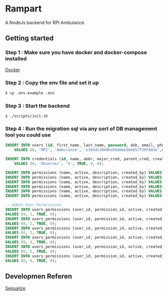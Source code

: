# Rampart

A NodeJs backend for RPI Ambulance.



## Getting started

### Step 1 : Make sure you have docker and docker-compose installed
[Docker](www.docker.com)

### Step 2 : Copy the env file and set it up

```bash
$ cp .env.example .env
```

### Step 3 : Start the backend

```
$ ./scripts/init.sh
```

### Step 4 : Run the migration sql via any sort of DB management tool you could use

```sql
INSERT INTO users (id, first_name, last_name, password, dob, email, phone, admin, active, access_revoked, created_by)
    VALUES (0, 'RPI', 'Ambulance', 'e10adc3949ba59abbe56e057f20f883e',date '1970-01-01', 'admin@rpi.edu', '5189772963', TRUE, TRUE, FALSE, 0);

INSERT INTO credentials (id, name, abbr, major_cred, parent_cred, created_by)
    VALUES (0, 'Observer', 'O', TRUE, 0, 0);

INSERT INTO permissions (name, active, description, created_by) VALUES ('approve', TRUE, 'approve', 0);
INSERT INTO permissions (name, active, description, created_by) VALUES ('vote', TRUE,'vote', 0);
INSERT INTO permissions (name, active, description, created_by) VALUES ('member_management', TRUE,'member_management', 0);
INSERT INTO permissions (name, active, description, created_by) VALUES ('credential_management', TRUE,'credential_management', 0);
INSERT INTO permissions (name, active, description, created_by) VALUES ('training_progress_management', TRUE,'training_progress_management', 0);
INSERT INTO permissions (name, active, description, created_by) VALUES ('promotion_management', TRUE,'promotion_management', 0);

-- Admin User_Permissions
INSERT INTO users_permissions (user_id, permission_id, active, created_by)
VALUES (0, 1, TRUE, 0);
INSERT INTO users_permissions (user_id, permission_id, active, created_by)
VALUES (0, 2, TRUE, 0);
INSERT INTO users_permissions (user_id, permission_id, active, created_by)
VALUES (0, 3, TRUE, 0);
INSERT INTO users_permissions (user_id, permission_id, active, created_by)
VALUES (0, 4, TRUE, 0);
INSERT INTO users_permissions (user_id, permission_id, active, created_by)
VALUES (0, 5, TRUE, 0);
INSERT INTO users_permissions (user_id, permission_id, active, created_by)
VALUES (0, 6, TRUE, 0);


```


## Developmen Referen
[Sequalize](https://sequelize.org/v5/manual/models-usage.html)